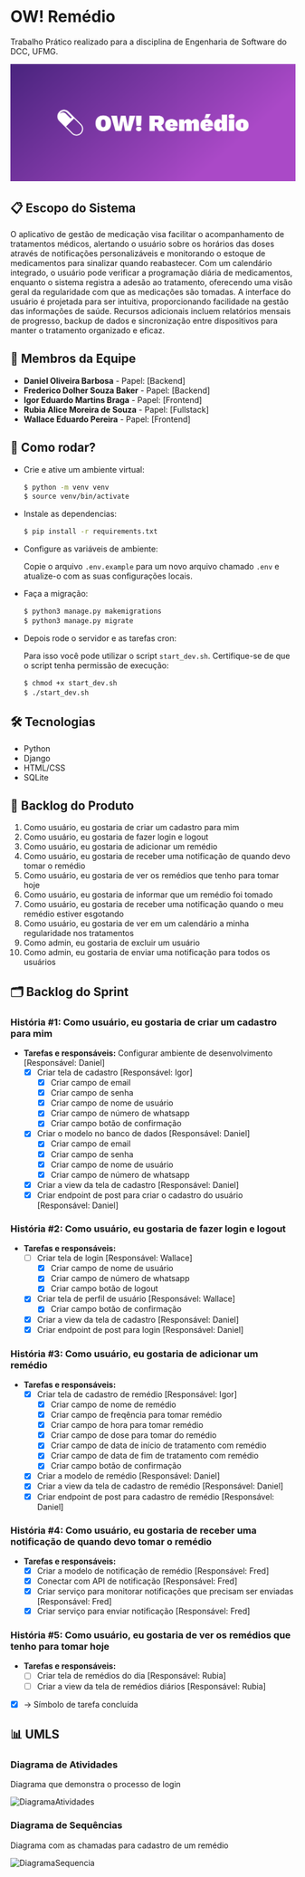 # OW! Remédio

Trabalho Prático realizado para a disciplina de Engenharia de Software do DCC, UFMG.

![Logo](logos/cover.png)

## 📋 Escopo do Sistema

O aplicativo de gestão de medicação visa facilitar o acompanhamento de tratamentos médicos, alertando o usuário sobre os horários das doses através de notificações personalizáveis e monitorando o estoque de medicamentos para sinalizar quando reabastecer. Com um calendário integrado, o usuário pode verificar a programação diária de medicamentos, enquanto o sistema registra a adesão ao tratamento, oferecendo uma visão geral da regularidade com que as medicações são tomadas. A interface do usuário é projetada para ser intuitiva, proporcionando facilidade na gestão das informações de saúde. Recursos adicionais incluem relatórios mensais de progresso, backup de dados e sincronização entre dispositivos para manter o tratamento organizado e eficaz.

## 👥 Membros da Equipe

- **Daniel Oliveira Barbosa** - Papel: [Backend]
- **Frederico Dolher Souza Baker** - Papel: [Backend]
- **Igor Eduardo Martins Braga** - Papel: [Frontend]
- **Rubia Alice Moreira de Souza** - Papel: [Fullstack]
- **Wallace Eduardo Pereira** - Papel: [Frontend]

## 👥 Como rodar?

- Crie e ative um ambiente virtual:
  
  ```sh
  $ python -m venv venv
  $ source venv/bin/activate

- Instale as dependencias:
  
  ```sh
  $ pip install -r requirements.txt

- Configure as variáveis de ambiente:
  
  Copie o arquivo `.env.example` para um novo arquivo chamado `.env` e atualize-o com as suas configurações locais.
  
- Faça a migração:
  
  ```sh
  $ python3 manage.py makemigrations
  $ python3 manage.py migrate
  
- Depois rode o servidor e as tarefas cron:

  Para isso você pode utilizar o script `start_dev.sh`. Certifique-se de que o script tenha permissão de execução:
  
  ```sh
  $ chmod +x start_dev.sh
  $ ./start_dev.sh

## 🛠 Tecnologias

- Python
- Django
- HTML/CSS
- SQLite

## 📜 Backlog do Produto

1. Como usuário, eu gostaria de criar um cadastro para mim
2. Como usuário, eu gostaria de fazer login e logout
3. Como usuário, eu gostaria de adicionar um remédio
4. Como usuário, eu gostaria de receber uma notificação de quando devo tomar o remédio
5. Como usuário, eu gostaria de ver os remédios que tenho para tomar hoje
6. Como usuário, eu gostaria de informar que um remédio foi tomado
7. Como usuário, eu gostaria de receber uma notificação quando o meu remédio estiver esgotando
8. Como usuário, eu gostaria de ver em um calendário a minha regularidade nos tratamentos
10. Como admin, eu gostaria de excluir um usuário
11. Como admin, eu gostaria de enviar uma notificação para todos os usuários

## 🗂 Backlog do Sprint

### História #1: Como usuário, eu gostaria de criar um cadastro para mim
- **Tarefas e responsáveis:**
  <checkbox>Configurar ambiente de desenvolvimento [Responsável: Daniel]</checkbox>
  - [X] Criar tela de cadastro [Responsável: Igor]
    - [X] Criar campo de email
    - [X] Criar campo de senha
    - [X] Criar campo de nome de usuário
    - [X] Criar campo de número de whatsapp
    - [X] Criar campo botão de confirmação
  - [X] Criar o modelo no banco de dados [Responsável: Daniel]
    - [X] Criar campo de email
    - [X] Criar campo de senha
    - [X] Criar campo de nome de usuário
    - [X] Criar campo de número de whatsapp
  - [X] Criar a view da tela de cadastro [Responsável: Daniel]
  - [X] Criar endpoint de post para criar o cadastro do usuário [Responsável: Daniel]

### História #2: Como usuário, eu gostaria de fazer login e logout
- **Tarefas e responsáveis:**
  - [ ] Criar tela de login [Responsável: Wallace]
    - [X] Criar campo de nome de usuário
    - [X] Criar campo de número de whatsapp
    - [X] Criar campo botão de logout
  - [X] Criar tela de perfil de usuário [Responsável: Wallace]
    - [X] Criar campo botão de confirmação  
  - [X] Criar a view da tela de cadastro [Responsável: Daniel]
  - [X] Criar endpoint de post para login [Responsável: Daniel]

### História #3: Como usuário, eu gostaria de adicionar um remédio
- **Tarefas e responsáveis:**
  - [X] Criar tela de cadastro de remédio [Responsável: Igor]
    - [X] Criar campo de nome de remédio
    - [X] Criar campo de freqência para tomar remédio
    - [X] Criar campo de hora para tomar remédio
    - [X] Criar campo de dose para tomar do remédio
    - [X] Criar campo de data de início de tratamento com remédio
    - [X] Criar campo de data de fim de tratamento com remédio
    - [X] Criar campo botão de confirmação
  - [X] Criar a modelo de remédio [Responsável: Daniel]
  - [X] Criar a view da tela de cadastro de remédio [Responsável: Daniel]
  - [X] Criar endpoint de post para cadastro de remédio [Responsável: Daniel]

### História #4: Como usuário, eu gostaria de receber uma notificação de quando devo tomar o remédio
- **Tarefas e responsáveis:**
  - [x] Criar a modelo de notificação de remédio [Responsável: Fred]
  - [x] Conectar com API de notificação [Responsável: Fred]
  - [X] Criar serviço para monitorar notificações que precisam ser enviadas [Responsável: Fred]
  - [x] Criar serviço para enviar notificação [Responsável: Fred]

### História #5: Como usuário, eu gostaria de ver os remédios que tenho para tomar hoje
- **Tarefas e responsáveis:**
  - [ ] Criar tela de remédios do dia [Responsável: Rubia]
  - [ ] Criar a view da tela de remédios diários [Responsável: Rubia]

- [X] -> Símbolo de tarefa concluída


## 📊 UMLS

### Diagrama de Atividades

Diagrama que demonstra o processo de login

![DiagramaAtividades](umls/DiagramaAtividades.png)

### Diagrama de Sequências

Diagrama com as chamadas para cadastro de um remédio

![DiagramaSequencia](umls/DiagramaSequencia.png)

